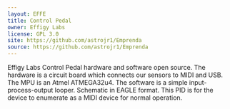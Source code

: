 ```yaml
---
layout: EFFE
title: Control Pedal
owner: Effigy Labs
license: GPL 3.0
site: https://github.com/astrojr1/Emprenda
source: https://github.com/astrojr1/Emprenda
---
```

Effigy Labs Control Pedal hardware and software open source.  The hardware is a circuit board which connects our sensors to MIDI and USB.  The MPU is an Atmel ATMEGA32u4.  The software is a simple input-process-output looper.  Schematic in EAGLE format.  This PID is for the device to enumerate as a MIDI device for normal operation.